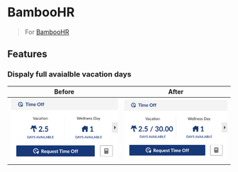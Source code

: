 # BambooHR

> For [BambooHR](https://www.bamboohr.com)

## Features

### Dispaly full avaialble vacation days

| Before | After |
|--------|--|
| <img src="./assets/before.png"> | <img src="./assets/after.png"> |
